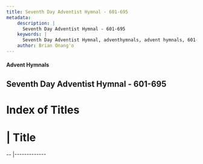 ```yaml
---
title: Seventh Day Adventist Hymnal - 601-695
metadata:
    description: |
      Seventh Day Adventist Hymnal - 601-695
    keywords: |
      Seventh Day Adventist Hymnal, adventhymnals, advent hymnals, 601-695
    author: Brian Onang'o
---
```


#### Advent Hymnals
## Seventh Day Adventist Hymnal - 601-695

# Index of Titles
# | Title                        
-- |-------------
